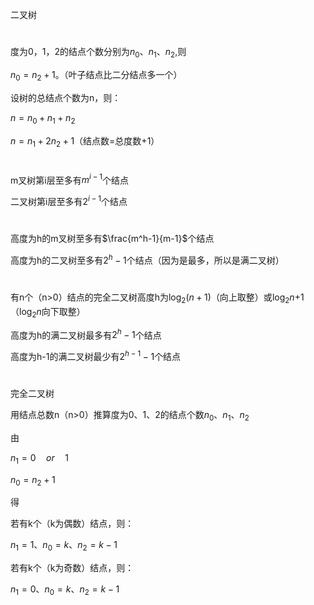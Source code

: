 <!--
 * @Author: D_bxg
 * @Date: 2021-09-30 09:15:03
 * @LastEditors: D_bxg
 * @LastEditTime: 2021-09-30 09:47:26
 * @Description: file content
 * @FilePath: \Ce:\Code\Data-Structures-and-Algorithms\data-structures-and-algorithms\c\2 Tree\2.1 BTree\README.md
-->
二叉树
>#
度为0，1，2的结点个数分别为$n_0$、$n_1$、$n_2$,则

$n_0 = n_2+1$。（叶子结点比二分结点多一个）

设树的总结点个数为n，则：

$n=n_0+n_1+n_2$

$n=n_1+2n_2+1$（结点数=总度数+1）
>#
m叉树第i层至多有$m^{i-1}$个结点

二叉树第i层至多有$2^{i-1}$个结点
>#
高度为h的m叉树至多有$\frac{m^h-1}{m-1}$个结点

高度为h的二叉树至多有$2^h-1$个结点（因为是最多，所以是满二叉树）
>#
有n个（n>0）结点的完全二叉树高度h为$\log_2(n+1)$（向上取整）或$\log_2n$+1（$\log_2n$向下取整）

高度为h的满二叉树最多有$2^h-1$个结点

高度为h-1的满二叉树最少有$2^{h-1}-1$个结点
>#
完全二叉树

用结点总数n（n>0）推算度为0、1、2的结点个数$n_0$、$n_1$、$n_2$

由

$n_1=0\quad or \quad 1$

$n_0 = n_2+1$

得

若有k个（k为偶数）结点，则：

$n_1=1$、$n_0=k$、$n_2=k-1$ 

若有k个（k为奇数）结点，则：

$n_1=0$、$n_0=k$、$n_2=k-1$ 

